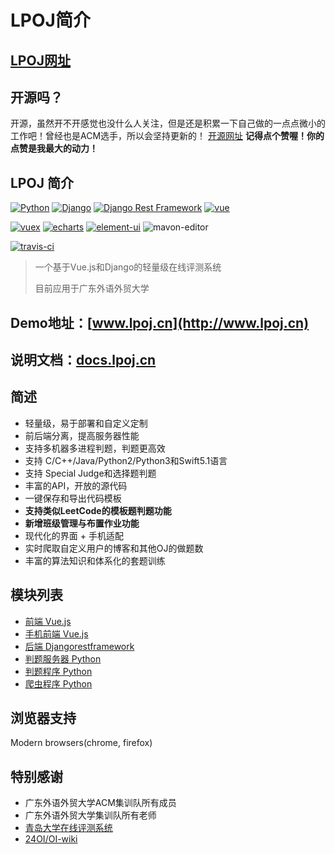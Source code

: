 # LPOJ简介

## [LPOJ网址](http://www.lpoj.cn/)
## 开源吗？
开源，虽然开不开感觉也没什么人关注，但是还是积累一下自己做的一点点微小的工作吧！曾经也是ACM选手，所以会坚持更新的！
[开源网址](https://github.com/Linzecong/LPOJ)
**记得点个赞喔！你的点赞是我最大的动力！**

## LPOJ 简介
[![Python](https://img.shields.io/badge/python-3.7.2-success.svg?style=flat-round)](https://www.python.org/downloads/release/python-372/)
[![Django](https://img.shields.io/badge/django-2.1.5-success.svg?style=flat-round)](https://www.djangoproject.com/)
[![Django Rest Framework](https://img.shields.io/badge/django_rest_framework-3.9.1-success.svg?style=flat-round)](http://www.django-rest-framework.org/)
[![vue](https://img.shields.io/badge/vue-2.5.2-success.svg?style=flat-round)](https://github.com/vuejs/vue)


[![vuex](https://img.shields.io/badge/vuex-3.1.0-success.svg?style=flat-round)](https://vuex.vuejs.org/)
[![echarts](https://img.shields.io/badge/echarts-4.2.1-success.svg?style=flat-round)](https://github.com/ecomfe/echarts)
[![element-ui](https://img.shields.io/badge/element-2.4.11-success.svg?style=flat-round)](https://github.com/ElemeFE/element)
![mavon-editor](https://img.shields.io/badge/mavoneditor-2.7.3-success.svg?style=flat-round)

[![travis-ci](https://travis-ci.org/Linzecong/LPOJ.svg?branch=master)](https://travis-ci.org/Linzecong/LPOJ)

> 一个基于Vue.js和Django的轻量级在线评测系统
>
> 目前应用于广东外语外贸大学
## Demo地址：[www.lpoj.cn](http://www.lpoj.cn)
## 说明文档：[docs.lpoj.cn](http://docs.lpoj.cn)
## 简述
+ 轻量级，易于部署和自定义定制
+ 前后端分离，提高服务器性能
+ 支持多机器多进程判题，判题更高效
+ 支持 C/C++/Java/Python2/Python3和Swift5.1语言
+ 支持 Special Judge和选择题判题
+ 丰富的API，开放的源代码
+ 一键保存和导出代码模板
+ **支持类似LeetCode的模板题判题功能**
+ **新增班级管理与布置作业功能**
+ 现代化的界面 + 手机适配
+ 实时爬取自定义用户的博客和其他OJ的做题数
+ 丰富的算法知识和体系化的套题训练


## 模块列表
+ [前端 Vue.js](https://github.com/Linzecong/LPOJ/tree/master/Frontend)
+ [手机前端 Vue.js](https://github.com/Linzecong/LPOJ/tree/master/FrontendMobile)
+ [后端 Djangorestframework](https://github.com/Linzecong/LPOJ/tree/master/Backend)
+ [判题服务器 Python](https://github.com/Linzecong/LPOJ/tree/master/JudgerServer)
+ [判题程序 Python](https://github.com/Linzecong/LPOJ/tree/master/Judger)
+ [爬虫程序 Python](https://github.com/Linzecong/LPOJ/tree/master/CrawlingServer)


## 浏览器支持

Modern browsers(chrome, firefox)

## 特别感谢

+ 广东外语外贸大学ACM集训队所有成员
+ 广东外语外贸大学集训队所有老师
+ [青岛大学在线评测系统](https://github.com/QingdaoU/OnlineJudge)
+ [24OI/OI-wiki](https://github.com/24OI/OI-wiki)